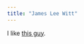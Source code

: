 ```yaml
---
title: "James Lee Witt"
---
```

I like [this guy][1].
	
[1]: http://www.nytimes.com/2005/10/10/national/nationalspecial/10witt.html?ex=1286596800&en=d15b34a3f96fc204&ei=5090&partner=rssuserland&emc=rss
